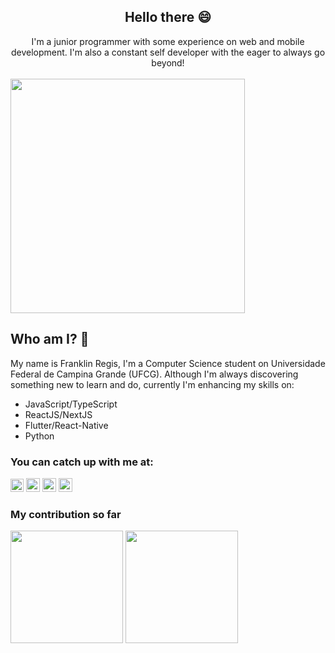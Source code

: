 <h2 align="center"> Hello there 😄 </h1> 

<div align="center">
  <div style="display: flex; align-items: flex-start;">
I'm a junior programmer with some experience on web and mobile development. I'm also a constant self developer with the eager to always go beyond!  
  </div>
</div><br />
  
<div align="center">  
  <div style="display: flex; align-items: flex-start;">
   <img align="middle" width="375" src="https://user-images.githubusercontent.com/61962950/120808536-8ae73b80-c51f-11eb-9a2f-418fe02d6634.gif" />
  </div>
</div>


## Who am I? 🤔

My name is Franklin Regis, I'm a Computer Science student on Universidade Federal de Campina Grande (UFCG).
Although I'm always discovering something new to learn and do, currently I'm enhancing my skills on:
  * JavaScript/TypeScript
  * ReactJS/NextJS
  * Flutter/React-Native
  * Python
  

### You can catch up with me at:

[<img src="https://img.shields.io/website-up-down-green-red/http/monip.org.svg" height="21" />](http://franklinregis.vercel.app)
[<img src="https://img.shields.io/badge/-LinkedIn-blue?style=flat-square&logo=Linkedin&logoColor=white&link=https://www.linkedin.com/in/franklin-regis/" height="22" title="LinkedIn" />](https://www.linkedin.com/in/franklin-regis/)
[<img src="https://img.shields.io/badge/Discord-7289DA?style=for-the-badge&logo=discord&logoColor=white" height="22" />](https://discord.com/users/502633304491819018)
[<img src="https://img.shields.io/badge/-Instagram-purple?style=flat-square&logo=Instagram&logoColor=white&link=https://www.instagram.com/franklingg1" height="22" title="Instagram" />](https://www.instagram.com/franklingg1)


### My contribution so far
<div>
  <a href="https://github.com/franklingg"><img height="180em" src="http://github-readme-stats-theta-azure-85.vercel.app/api?username=franklingg&show_icons=true&theme=dracula&include_all_commits=true&count_private=true"/></a>
  <a href="https://github.com/franklingg"><img height="180em" src="https://github-readme-stats-theta-azure-85.vercel.app/api/top-langs/?username=franklingg&hide=jupyter%20notebook,haskell,prolog,css&layout=compact&langs_count=5&count_private=true&theme=dracula"/>
</div>
